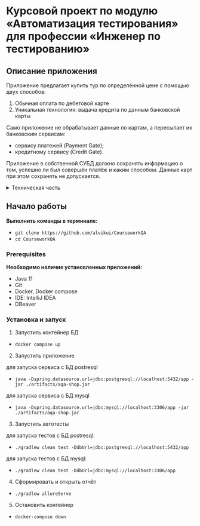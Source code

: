 # Курсовой проект по модулю «Автоматизация тестирования» для профессии «Инженер по тестированию»

## Описание приложения

Приложение предлагает купить тур по определённой цене с помощью двух способов:

1. Обычная оплата по дебетовой карте
2. Уникальная технология: выдача кредита по данным банковской карты
   
Само приложение не обрабатывает данные по картам, а пересылает их банковским сервисам:
* сервису платежей (Payment Gate);
* кредитному сервису (Credit Gate).

Приложение в собственной СУБД должно сохранять информацию о том, успешно ли был совершён платёж и каким способом. 
Данные карт при этом сохранять не допускается.

<details>
<summary>Техническая часть</summary>

Само приложение расположено в файле [`./artifacts/aqa-shop.jar`](aqa-shop.jar) 
и запускается стандартным способом `java -jar ./artifacts/aqa-shop.jar` на порту 8080.

В файле [`application.properties`](application.properties) приведён ряд типовых настроек:
* учётные данные и URL для подключения к СУБД;
* URL-адреса банковских сервисов.

</details>

## Начало работы

**Выполнить команды в терминале:**
* `git clone https://github.com/alvikui/CourseworkQA`
* `cd CourseworkQA`

### Prerequisites

**Необходимо наличие установленных приложений:**
* Java 11
* Git
* Docker, Docker compose
* IDE: IntelliJ IDEA
* DBeaver

### Установка и запуск

1. Запустить контейнер БД

* `docker compose up`

2. Запустить приложение

для запуска сервиса с БД postresql

* `java -Dspring.datasource.url=jdbc:postgresql://localhost:5432/app -jar ./artifacts/aqa-shop.jar`

для запуска сервиса с БД mysql

* `java -Dspring.datasource.url=jdbc:mysql://localhost:3306/app -jar ./artifacts/aqa-shop.jar`

3. Запустить автотесты

для запуска тестов с БД postresql:

* `./gradlew clean test -DdbUrl=jdbc:postgresql://localhost:5432/app`

для запуска тестов с БД mysql:

* `./gradlew clean test -DdbUrl=jdbc:mysql://localhost:3306/app`

4. Сформировать и открыть отчёт

* `./gradlew allureServe`  

5. Остановить контейнер

* `docker-compose down`  